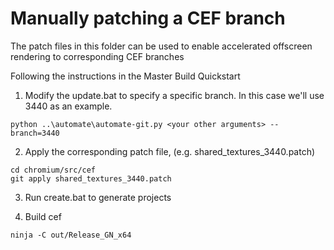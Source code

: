 # Manually patching a CEF branch

The patch files in this folder can be used to enable accelerated offscreen rendering to corresponding CEF branches

Following the instructions in the Master Build Quickstart

1. Modify the update.bat to specify a specific branch.  In this case we'll use 3440 as an example.

```
python ..\automate\automate-git.py <your other arguments> --branch=3440
```

2. Apply the corresponding patch file, (e.g. shared_textures_3440.patch)

```
cd chromium/src/cef
git apply shared_textures_3440.patch
```

3. Run create.bat to generate projects

4. Build cef

```
ninja -C out/Release_GN_x64
```
